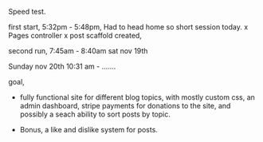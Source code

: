 Speed test.

first start, 5:32pm - 5:48pm, Had to head home so short session today.
x Pages controller
x post scaffold created,

second run,  7:45am - 8:40am sat nov 19th

Sunday nov 20th 10:31 am - .......




goal, 

- fully functional site for different blog topics, with mostly custom css, an admin dashboard, stripe payments for donations to the site, and possibly a seach ability to sort posts by topic.

- Bonus, a like and dislike system for posts.